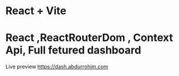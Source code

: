 # React + Vite
# React ,ReactRouterDom , Context Api, Full fetured dashboard

Live preview https://dash.abdurrohim.com

